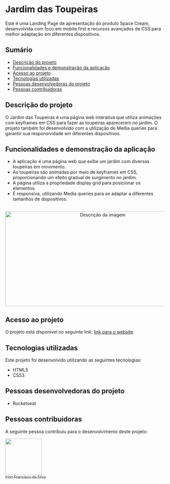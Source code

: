 # Jardim das Toupeiras

Este é uma Landing Page de apresentação do produto Space Cream, desenvolvida com foco em mobile first e recursos avançados de CSS para melhor adaptação em diferentes dispositivos.

## Sumário
- [Descrição do projeto](#descrição-do-projeto)
- [Funcionalidades e demonstração da aplicação](#funcionalidades-e-demonstração-da-aplicação)
- [Acesso ao projeto](#acesso-ao-projeto)
- [Tecnologias utilizadas](#tecnologias-utilizadas)
- [Pessoas desenvolvedoras do projeto](#pessoas-desenvolvedoras-do-projeto)
- [Pessoas contribuidoras](#pessoas-contribuidoras)

## Descrição do projeto
O Jardim das Toupeiras é uma página web interativa que utiliza animações com keyframes em CSS para fazer as toupeiras aparecerem no jardim. O projeto também foi desenvolvido com a utilização de Media queries para garantir sua responsividade em diferentes dispositivos.

## Funcionalidades e demonstração da aplicação
- A aplicação é uma página web que exibe um jardim com diversas toupeiras em movimento.
- As toupeiras são animadas por meio de keyframes em CSS, proporcionando um efeito gradual de surgimento no jardim.
- A página utiliza a propriedade display grid para posicionar os elementos.
- É responsiva, utilizando Media queries para se adaptar a diferentes tamanhos de dispositivos.

<br>

<div align="center">
  <img src="https://i.imgur.com/UjXhYgF.png" alt="Descrição da imagem" width="600" height="300"/>
</div>

## Acesso ao projeto
O projeto está disponível no seguinte link: [link para o website]().

## Tecnologias utilizadas
Este projeto foi desenvolvido utilizando as seguintes tecnologias:
- HTML5
- CSS3

## Pessoas desenvolvedoras do projeto
- Rocketseat

## Pessoas contribuidoras
A seguinte pessoa contribuiu para o desenvolvimento deste projeto:

[<img src="https://avatars.githubusercontent.com/u/83726646?v=4" width=115><br><sub>Irion Francisco da Silva</sub>](https://github.com/irion-silva)